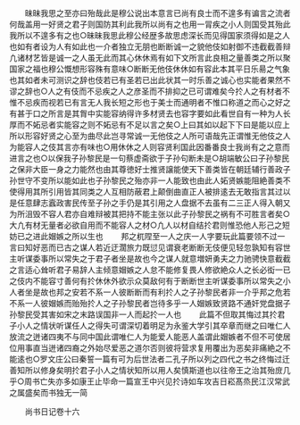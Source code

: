<!-- { "loadSidebar": true } -->
　　昧昧我思之至亦曰殆哉此是穆公说出本意言已尚有良士而不遑多有谝言之流者何哉盖用一好贤之君子则国防其利此我所以尚有之也用一冐疾之小人则国受其殆此我所以不遑多有之也○昧昧我思此穆公经歴多故思虑深长而见得国家须得如是之人也如有者设为人有如此也一介者独立无朋也断断诚一之貌他伎如射御不违截截善辩凢诸材艺皆是诚一之人虽无此而其心休休焉有如下文所言此良相之量善类之所以聚国家之福也穆公慨想形容殊有意味○断断无他伎休休如有容此本其平日乐昜之气象也其如者未可测识之辞也伎若已有圣若已出此状其一时乐善之诚心也实能者果然不谬之辞也○人之有伎而不忌疾之人之彦圣而不排抑之已可谓难矣今扵人之有材者不惟不忌疾而视若已有言无人我长短之形也于美士而通明者不惟口称道之而心之好之有甚于口之所言是其胷中实能容纳得许多材贤去也容字要如此看世自有一种为人长厚而不妬忌者实能容之则不妬忌有不足以言之矣○上曰其如以起下下曰是能以应上所以形容好贤之心至为曲尽此岂寻常诚一无他伎之人所可语哉先正谓惟无他伎之人为能容人之伎其言亦有味也○用休休之人则容贤利国此因番番良士我尚有之之意而进言之也○以保我子孙黎民是一句蔡虚斋欲于子孙句断未是○胡端敏公曰子孙黎民之保非大臣一身之力能然也由其尊徳好士推贤譲能使天下善类皆在朝廷辅行善政子孙世守不变所以能如此也子孙黎民之殆亦非一人能致也由此人妬贤嫉能阻絶善类不使得用其所引用皆其同类之人互相防蔽君上颠倒曲直正人被排逺去无敢指言其过以是任意肆志蠧政害民传至子孙之手仍是其引用之人盘据不去虽有二三正人得入朝又为所沮毁不容人君亦自难辩被其把持不能主张以此子孙黎民之祸有不可胜言者矣○大凢有材无量者必欲自用而不能容人之材○凢人以材自结扵君则惟恐他人形己之短妨已之进此媢嫉之所以生也
　　邦之杌陧至一人之庆一人字要玩此篇要领不过一言曰知好恶而已古之谋人若近迂濶旅力既愆见谓衰老断断无伎便见轻忽孰知有容世主听谋委事所以常失之于君子者坐是故也今之谋人就意増妍勇夫之力驰骋快意截截之言适心耸听君子易辞人主倾意媢嫉之人怠不能修复畏人修欲絶众人之长必衒一已之伎内不能容寸善何有扵休休外欲示众莫敌何有于断断世主听谋委事所以常失之小人者坐是故也邦之安若不系一人彼断断而有利扵人之子孙黎民者非一介乎邦之危若不系一人彼媢嫉而贻殆扵人之子孙黎民者岂待多乎一人媢嫉致贤路不通奸党盘据子孙黎民受其害如宋之末路误国非一人而起扵一人也
　　此篇不但取其悔过其扵君子小人之情状听谋任人之得失可谓深切着明足为永鉴大学引其卒章而继之曰唯仁人放流之迸诸四夷不与同中国此谓唯仁人为能爱人能恶人盖谓此媢嫉者不但不可使居位用事直当迸诸四裔之外始尽爱恶之道尔否则彼将营求复用覆出为恶矣非痛絶之不能逺也○罗文庄公曰秦誓一篇有可为后世法者二孔子所以列之四代之书之终悔过迁善知所以修身矣明扵君子小人之情状知所以用人矣慎斯道也以往帝王之治其殆庻几乎○周书亡失亦多如康王止毕命一篇宣王中兴见扵诗如车攻吉日崧髙烝民江汉常武之属盛矣而书独无一简





　　尚书日记卷十六
